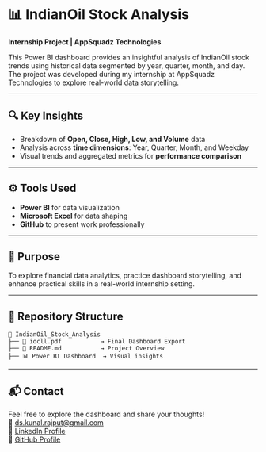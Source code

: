 # 📊 IndianOil Stock Analysis  
**Internship Project | AppSquadz Technologies**

This Power BI dashboard provides an insightful analysis of IndianOil stock trends using historical data segmented by year, quarter, month, and day. The project was developed during my internship at AppSquadz Technologies to explore real-world data storytelling.

---

## 🔍 Key Insights
- Breakdown of **Open, Close, High, Low, and Volume** data  
- Analysis across **time dimensions**: Year, Quarter, Month, and Weekday  
- Visual trends and aggregated metrics for **performance comparison**

---

## ⚙️ Tools Used
- **Power BI** for data visualization  
- **Microsoft Excel** for data shaping  
- **GitHub** to present work professionally

---

## 🚀 Purpose
To explore financial data analytics, practice dashboard storytelling, and enhance practical skills in a real-world internship setting.

---

## 📁 Repository Structure
```
📂 IndianOil_Stock_Analysis
├── 📄 iocll.pdf           → Final Dashboard Export  
├── 📄 README.md           → Project Overview  
├── 📊 Power BI Dashboard  → Visual insights
```

---

## 📬 Contact
Feel free to explore the dashboard and share your thoughts!  
📧 ds.kunal.rajput@gmail.com  
🔗 [LinkedIn Profile](https://www.linkedin.com/in/kunal-93a776349/)  
🐙 [GitHub Profile](https://github.com/codewithkunal07)


